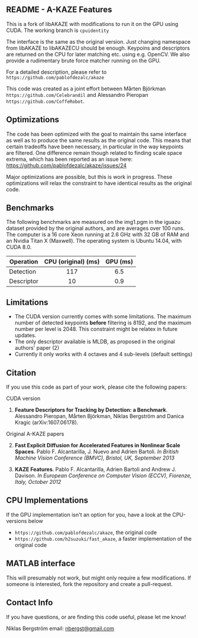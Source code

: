 ## README - A-KAZE Features
This is a fork of libAKAZE with modifications to run it on the GPU using CUDA. The working branch is `cpuidentity`

The interface is the same as the original version. Just changing namespace from libAKAZE to libAKAZECU should be enough. Keypoins and descriptors are returned on the CPU for later matching etc. using e.g. OpenCV. We also provide a rudimentary brute force matcher running on the GPU.

For a detailed description, please refer to `https://github.com/pablofdezalc/akaze`

This code was created as a joint effort between Mårten Björkman `https://github.com/Celebrandil` and Alessandro Pieropan `https://github.com/CoffeRobot`.


## Optimizations
The code has been optimized with the goal to maintain ths same interface as well as to produce the same results as the original code. This means that certain tradeoffs have been necessary, in particular in the way keypoints are filtered. One difference remain though related to finding scale space extrema, which has been reported as an issue here:
https://github.com/pablofdezalc/akaze/issues/24

Major optimizations are possible, but this is work in progress. These optimizations will relax the constraint to have identical results as the original code.



## Benchmarks
The following benchmarks are measured on the img1.pgm in the iguazu dataset provided by the original authors, and are averages over 100 runs. The computer is a 16 core Xeon running at 2.6 GHz with 32 GB of RAM and an Nvidia Titan X (Maxwell). The operating system is Ubuntu 14.04, with CUDA 8.0.

| Operation     | CPU (original) (ms)      | GPU (ms)  |
| ------------- |:------------------------:|:---------:|
| Detection     |            117           |    6.5    |
| Descriptor    |            10            |    0.9    |

## Limitations
- The CUDA version currently comes with some limitations. The maximum number of detected keypoints **before** filtering is 8192, and the maximum number per level is 2048. This constraint might be relatex in future updates. 
- The only descriptor available is MLDB, as proposed in the original authors' paper (2)
- Currently it only works with 4 octaves and 4 sub-levels (default settings)

## Citation
If you use this code as part of your work, please cite the following papers:

CUDA version

1. **Feature Descriptors for Tracking by Detection: a Benchmark**. Alessandro Pieropan, Mårten Björkman, Niklas Bergström and Danica Kragic (arXiv:1607.06178).

Original A-KAZE papers

2. **Fast Explicit Diffusion for Accelerated Features in Nonlinear Scale Spaces**. Pablo F. Alcantarilla, J. Nuevo and Adrien Bartoli. _In British Machine Vision Conference (BMVC), Bristol, UK, September 2013_

3. **KAZE Features**. Pablo F. Alcantarilla, Adrien Bartoli and Andrew J. Davison. _In European Conference on Computer Vision (ECCV), Fiorenze, Italy, October 2012_


## CPU Implementations
If the GPU implementation isn't an option for you, have a look at the CPU-versions below
- `https://github.com/pablofdezalc/akaze`, the original code
- `https://github.com/h2suzuki/fast_akaze`, a faster implementation of the original code


## MATLAB interface

This will presumably not work, but might only require a few modifications. If someone is interested, fork the repository and create a pull-request.


## Contact Info
If you have questions, or are finding this code useful, please let me know!

Niklas Bergström
email: nbergst@gmail.com
